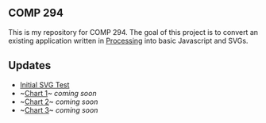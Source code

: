 ## COMP 294

This is my repository for COMP 294. The goal of this project is to convert an existing application written in [Processing](https://processing.org/) into basic Javascript and SVGs.

## Updates

- [Initial SVG Test](https://msquizzle.github.io/COMP-294/SVG-SAMPLES/svg-samples.html)
- ~[Chart 1]()~ _coming soon_
- ~[Chart 2]()~ _coming soon_
- ~[Chart 3]()~ _coming soon_

